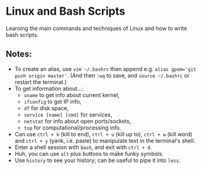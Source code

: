 # Linux and Bash Scripts
Learning the main commands and techniques of Linux and how to write bash scripts.

## Notes:
- To create an alias, use `vim ~/.bashrc` then append e.g. `alias gpom='git push origin master'`. (And then `:wq` to save, and `source ~/.bashrc` or restart the terminal.)
- To get information about...:
  - `uname` to get info about current kernel,
  - `ifconfig` to get IP info,
  - `df` for disk space,
  - `service [name] [cmd]` for services,
  - `netstat` for info about open ports/sockets,
  - `top` for computational/processing info.
- Can use `ctrl + k` (kill to end), `ctrl + u` (kill up to), `ctrl + w` (kill word) and `ctrl + y` (yank, i.e. paste) to manipulate text in the terminal's shell.
- Enter a shell session with `bash`, and exit with `ctrl + d`.
- Huh, you can use `alt` plus buttons to make funky symbols.
- Use `history` to see your history; can be useful to pipe it into `less`.
